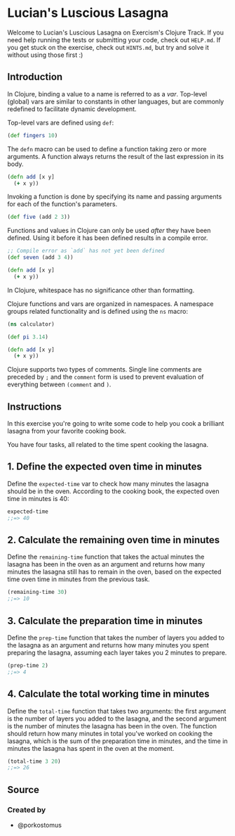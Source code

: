 # Lucian's Luscious Lasagna

Welcome to Lucian's Luscious Lasagna on Exercism's Clojure Track.
If you need help running the tests or submitting your code, check out `HELP.md`.
If you get stuck on the exercise, check out `HINTS.md`, but try and solve it without using those first :)

## Introduction

In Clojure, binding a value to a name is referred to as a _var_. Top-level (global) vars are similar to constants in other languages, but are commonly redefined to facilitate dynamic development.

Top-level vars are defined using `def`:

```clojure
(def fingers 10)
```

The `defn` macro can be used to define a function taking zero or more arguments. A function always returns the result of the last expression in its body.

```clojure
(defn add [x y]
  (+ x y))
```

Invoking a function is done by specifying its name and passing arguments for each of the function's parameters.

```clojure
(def five (add 2 3))
```

Functions and values in Clojure can only be used _after_ they have been defined. Using it before it has been defined results in a compile error.

```clojure
;; Compile error as `add` has not yet been defined
(def seven (add 3 4))

(defn add [x y]
  (+ x y))
```

In Clojure, whitespace has no significance other than formatting.

Clojure functions and vars are organized in namespaces. A namespace groups related functionality and is defined using the `ns` macro:

```clojure
(ns calculator)

(def pi 3.14)

(defn add [x y]
  (+ x y))
```

Clojure supports two types of comments. Single line comments are preceded by `;` and the `comment` form is used to prevent evaluation of everything between `(comment` and `)`.

## Instructions

In this exercise you're going to write some code to help you cook a brilliant lasagna from your favorite cooking book.

You have four tasks, all related to the time spent cooking the lasagna.

## 1. Define the expected oven time in minutes

Define the `expected-time` var to check how many minutes the lasagna should be in the oven. According to the cooking book, the expected oven time in minutes is 40:

```clojure
expected-time
;;=> 40
```

## 2. Calculate the remaining oven time in minutes

Define the `remaining-time` function that takes the actual minutes the lasagna has been in the oven as an argument and returns how many minutes the lasagna still has to remain in the oven, based on the expected time oven time in minutes from the previous task.

```clojure
(remaining-time 30)
;;=> 10
```

## 3. Calculate the preparation time in minutes

Define the `prep-time` function that takes the number of layers you added to the lasagna as an argument and returns how 
many minutes you spent preparing the lasagna, assuming each layer takes you 2 minutes to prepare.

```clojure
(prep-time 2)
;;=> 4
```

## 4. Calculate the total working time in minutes

Define the `total-time` function that takes two arguments: 
the first argument is the number of layers you added to the lasagna, 
and the second argument is the number of minutes the lasagna has been in the oven. 
The function should return how many minutes in total you've worked on cooking the lasagna, 
which is the sum of the preparation time in minutes, and the time in minutes the 
lasagna has spent in the oven at the moment.

```clojure
(total-time 3 20)
;;=> 26
```

## Source

### Created by

- @porkostomus